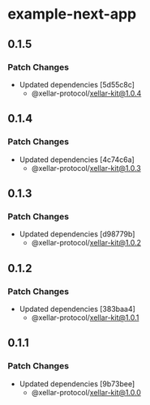 # example-next-app

## 0.1.5

### Patch Changes

- Updated dependencies [5d55c8c]
  - @xellar-protocol/xellar-kit@1.0.4

## 0.1.4

### Patch Changes

- Updated dependencies [4c74c6a]
  - @xellar-protocol/xellar-kit@1.0.3

## 0.1.3

### Patch Changes

- Updated dependencies [d98779b]
  - @xellar-protocol/xellar-kit@1.0.2

## 0.1.2

### Patch Changes

- Updated dependencies [383baa4]
  - @xellar-protocol/xellar-kit@1.0.1

## 0.1.1

### Patch Changes

- Updated dependencies [9b73bee]
  - @xellar-protocol/xellar-kit@1.0.0
